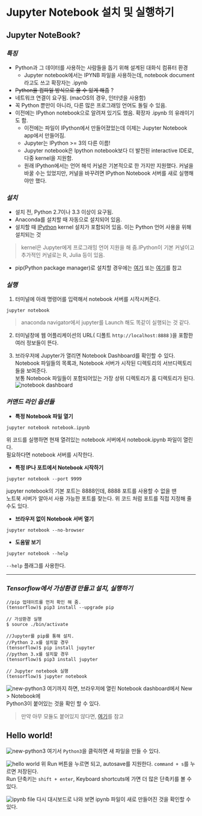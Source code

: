 # Jupyter Notebook 설치 및 실행하기
## Jupyter NoteBook?
### ***특징***
- Python과 그 데이터를 사용하는 사람들을 돕기 위해 설계된 대화식 컴퓨터 환경
	- Jupyter notebook에서는 IPYNB 파일을 사용하는데, notebook document라고도 쓰고 확장자는 .ipynb
- ~~Python을 컴파일 방식으로 쓸 수 있게 해줌~~ ?
- 네트워크 연결이 요구됨. (macOS의 경우, 인터넷을 사용함)
- 꼭 Python 뿐만이 아니라, 다른 많은 프로그래밍 언어도 돌릴 수 있음.
- 이전에는 IPython notebook으로 알려져 있기도 했음. 확장자 .ipynb 의 유래이기도 함.
	- 이전에는 파일이 IPython에서 만들어졌었는데 이제는 Jupyter Notebook app에서 만들어짐.
	- Jupyter는 IPython >= 3의 다른 이름!
	- Jupyter notebook은 Ipython notebook보다 더 발전된 interactive IDE로, 다중 kernel을 지원함.
	- 원래 IPython에서는 언어 해석 커널은 기본적으로 한 가지만 지원했다.
커널을 바꿀 수는 있었지만, 커널을 바꾸려면 IPython Notebook 서버를 새로 실행해야만 했다.

### ***설치***
- 설치 전, Python 2.7이나 3.3 이상이 요구됨.
- Anaconda를 설치할 때 자동으로 설치되어 있음.
- 설치할 때 [IPython](https://ipython.readthedocs.io/en/latest/) kernel 설치가 포함되어 있음. 이는 Python 언어 사용을 위해 설치되는 것
> kernel은 Jupyter에게 프로그래밍 언어 지원을 해 줌.IPython이 기본 커널이고 추가적인 커널로는 R, Julia 등이 있음.
- pip(Python package manager)로 설치할 경우에는 [여기](https://jupyter.readthedocs.io/en/latest/install.html) 또는 [여기](http://jupyter.org/install.html)를 참고

### ***실행***

1. 터미널에 아래 명령어를 입력해서 notebook 서버를 시작시켜준다.
```
jupyter notebook
```
> anaconda navigator에서 jupyter를 Launch 해도 똑같이 실행되는 것 같다.

2. 터미널창에 웹 어플리케이션의 URL( 디폴트 ```http://localhost:8888``` )을 포함한 여러 정보들이 뜬다.

3. 브라우저에 Jupyter가 열리면 Notebook Dashboard를 확인할 수 있다.<br>
Notebook 파일들의 목록과, Notebook 서버가 시작된 디렉토리의 서브디렉토리들을 보여준다.<br>
보통 Notebook 파일들이 포함되어있는 가장 상위 디렉토리가 홈 디렉토리가 된다.<br>
![notebook dashboard](https://jupyter.readthedocs.io/en/latest/_images/tryjupyter_file.png)

### ***커맨드 라인 옵션들***
- **특정 Notebook 파일 열기**
```
jupyter notebook notebook.ipynb
```
위 코드를 실행하면 현재 열려있는 notebook 서버에서 notebook.ipynb 파일이 열린다.
<br>필요하다면 notebook 서버를 시작한다.

- **특정 IP나 포트에서 Notebook 시작하기**
```
jupyter notebook --port 9999
```
jupyter notebook의 기본 포트는 8888인데, 8888 포트를 사용할 수 없을 땐 
<br>노트북 서버가 알아서 사용 가능한 포트를 찾는다. 위 코드 처럼 포트를 직접 지정해 줄 수도 있다.

- **브라우저 없이 Notebook 서버 열기**
```
jupyter notebook --no-browser
```

- **도움말 보기**
```
jupyter notebook --help
```
```--help``` 플래그를 사용한다.

* * *
### ***Tensorflow에서 가상환경 만들고 설치, 실행하기***
```
//pip 업데이트를 먼저 확인 해 줌.
(tensorflow)$ pip3 install --upgrade pip
```
```
// 가상환경 실행
$ source ./bin/activate
```
```
//Jupyter를 pip를 통해 설치.
//Python 2.x를 설치할 경우
(tensorflow)$ pip install jupyter
//python 3.x를 설치할 경우
(tensorflow)$ pip3 install jupyter
```
```
// Jupyter notebook 실행
(tensorflow)$ jupyter notebook
```

![new-python3](./img/jupyter/new-python-module.jpeg)
여기까지 하면, 브라우저에 열린 Notebook dashboard에서 New > Notebook에
<br>Python3이 붙어있는 것을 확인 할 수 있다.

>만약 아무 모듈도 붙어있지 않다면, [여기](http://zudog.tistory.com/entry/IPython-Notebook)를 참고

## Hello world!
![new-python3](./img/jupyter/new-python-module.jpeg)
여기서 ```Python3```을 클릭하면 새 파일을 만들 수 있다.

![hello world](./img/jupyter/hello-world.jpeg)
위 Run 버튼을 누르면 되고, autosave를 지원한다. ```command + s```를 누르면 저장된다.
<br> Run 단축키는 ```shift + enter```, Keyboard shortcuts에 가면 더 많은 단축키를 볼 수 있다.

![ipynb file](./img/jupyter/ipynb.jpeg)
다시 대시보드로 나와 보면 ipynb 파일이 새로 만들어진 것을 확인할 수 있다.